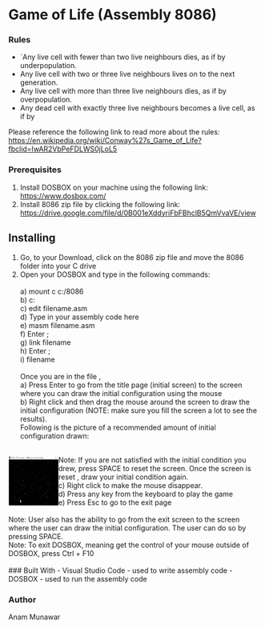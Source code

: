 # Game of Life (Assembly 8086)

### Rules
- `Any live cell with fewer than two live neighbours dies, as if by underpopulation.
-  Any live cell with two or three live neighbours lives on to the next generation.
-  Any live cell with more than three live neighbours dies, as if by overpopulation.
-  Any dead cell with exactly three live neighbours becomes a live cell, as if by

Please reference the following link to read more about the rules:
https://en.wikipedia.org/wiki/Conway%27s_Game_of_Life?fbclid=IwAR2VbPeFDLWS0jLoL5

### Prerequisites
1. Install DOSBOX on your machine using the following link: https://www.dosbox.com/
2. Install 8086 zip file by clicking the following link:
https://drive.google.com/file/d/0B001eXddyriFbFBhclB5QmVvaVE/view
## Installing
1. Go, to your Download, click on the 8086 zip file and move the 8086 folder into your C
drive
2. Open your DOSBOX and type in the following commands: <br/> <br/>
a) mount c c:/8086 <br/>
b) c: <br/>
c) edit filename.asm <br/>
d) Type in your assembly code here <br/>
e) masm filename.asm <br/>
f) Enter ; <br/>
g) link filename <br/>
h) Enter ; <br/>
i) filename <br/> <br/>
Once you are in the file , <br/>
  a) Press Enter to go from the title page (initial screen) to the screen where you can 
  draw the initial configuration using the mouse <br/>
  b) Right click and then drag the mouse around the screen to draw the initial 
  configuration (NOTE: make sure you fill the screen a lot to see the results). <br/>
Following is the picture of a recommended amount of initial configuration
drawn: <br/> <br/>
<img align="left" width="100" height="100" src="proj2.png"/>
Note: If you are not satisfied with the initial condition you drew, press SPACE to reset the
screen. Once the screen is reset , draw your initial condition again. <br/>
  c) Right click to make the mouse disappear. <br/>
  d) Press any key from the keyboard to play the game <br/>
  e) Press Esc to go to the exit page <br/><br/>
Note: User also has the ability to go from the exit screen to the screen where the user can
draw the initial configuration. The user can do so by pressing SPACE. <br/> 
Note: To exit DOSBOX, meaning get the control of your mouse outside of DOSBOX, press
Ctrl + F10 <br/> <br/>
### Built With
- Visual Studio Code - used to write assembly code
- DOSBOX - used to run the assembly code

### Author
Anam Munawar
